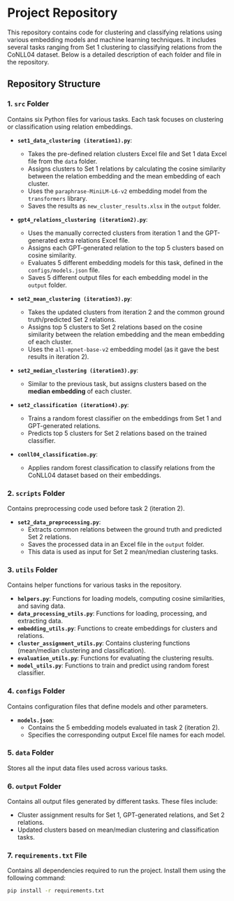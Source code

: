 # Project Repository

This repository contains code for clustering and classifying relations using various embedding models and machine learning techniques. It includes several tasks ranging from Set 1 clustering to classifying relations from the CoNLL04 dataset. Below is a detailed description of each folder and file in the repository.

## Repository Structure

### 1. `src` Folder

Contains six Python files for various tasks. Each task focuses on clustering or classification using relation embeddings.

- **`set1_data_clustering (iteration1).py`**: 
    - Takes the pre-defined relation clusters Excel file and Set 1 data Excel file from the `data` folder.
    - Assigns clusters to Set 1 relations by calculating the cosine similarity between the relation embedding and the mean embedding of each cluster.
    - Uses the `paraphrase-MiniLM-L6-v2` embedding model from the `transformers` library.
    - Saves the results as `new_cluster_results.xlsx` in the `output` folder.

- **`gpt4_relations_clustering (iteration2).py`**:
    - Uses the manually corrected clusters from iteration 1 and the GPT-generated extra relations Excel file.
    - Assigns each GPT-generated relation to the top 5 clusters based on cosine similarity.
    - Evaluates 5 different embedding models for this task, defined in the `configs/models.json` file.
    - Saves 5 different output files for each embedding model in the `output` folder.

- **`set2_mean_clustering (iteration3).py`**:
    - Takes the updated clusters from iteration 2 and the common ground truth/predicted Set 2 relations.
    - Assigns top 5 clusters to Set 2 relations based on the cosine similarity between the relation embedding and the mean embedding of each cluster.
    - Uses the `all-mpnet-base-v2` embedding model (as it gave the best results in iteration 2).

- **`set2_median_clustering (iteration3).py`**:
    - Similar to the previous task, but assigns clusters based on the **median embedding** of each cluster.

- **`set2_classification (iteration4).py`**:
    - Trains a random forest classifier on the embeddings from Set 1 and GPT-generated relations.
    - Predicts top 5 clusters for Set 2 relations based on the trained classifier.

- **`conll04_classification.py`**:
    - Applies random forest classification to classify relations from the CoNLL04 dataset based on their embeddings.

### 2. `scripts` Folder

Contains preprocessing code used before task 2 (iteration 2).

- **`set2_data_preprocessing.py`**:
    - Extracts common relations between the ground truth and predicted Set 2 relations.
    - Saves the processed data in an Excel file in the `output` folder.
    - This data is used as input for Set 2 mean/median clustering tasks.

### 3. `utils` Folder

Contains helper functions for various tasks in the repository.

- **`helpers.py`**: Functions for loading models, computing cosine similarities, and saving data.
- **`data_processing_utils.py`**: Functions for loading, processing, and extracting data.
- **`embedding_utils.py`**: Functions to create embeddings for clusters and relations.
- **`cluster_assignment_utils.py`**: Contains clustering functions (mean/median clustering and classification).
- **`evaluation_utils.py`**: Functions for evaluating the clustering results.
- **`model_utils.py`**: Functions to train and predict using random forest classifier.

### 4. `configs` Folder

Contains configuration files that define models and other parameters.

- **`models.json`**: 
    - Contains the 5 embedding models evaluated in task 2 (iteration 2).
    - Specifies the corresponding output Excel file names for each model.

### 5. `data` Folder

Stores all the input data files used across various tasks.

### 6. `output` Folder

Contains all output files generated by different tasks. These files include:

- Cluster assignment results for Set 1, GPT-generated relations, and Set 2 relations.
- Updated clusters based on mean/median clustering and classification tasks.

### 7. `requirements.txt` File

Contains all dependencies required to run the project. Install them using the following command:

```bash
pip install -r requirements.txt
